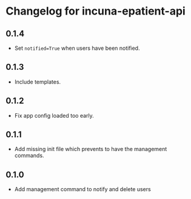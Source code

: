 # Changelog for incuna-epatient-api

## 0.1.4

* Set `notified=True` when users have been notified.

## 0.1.3

* Include templates.

## 0.1.2

* Fix app config loaded too early.

## 0.1.1

* Add missing init file which prevents to have the management commands.

## 0.1.0

* Add management command to notify and delete users
